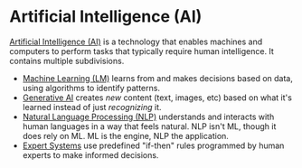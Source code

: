 # Artificial Intelligence (AI)
[Artificial Intelligence (AI)](https://www.geeksforgeeks.org/artificial-intelligence/what-is-artificial-intelligence-ai/) is a technology that enables machines and computers to perform tasks that typically require human intelligence. It contains multiple subdivisions.
- [Machine Learning (LM)](https://www.geeksforgeeks.org/machine-learning/machine-learning/) learns from and makes decisions based on data, using algorithms to identify patterns.
- [Generative AI](https://www.geeksforgeeks.org/artificial-intelligence/what-is-generative-ai/) creates *new* content (text, images, etc) based on what it's learned instead of just *recognizing* it.
- [Natural Language Processing (NLP)](https://www.geeksforgeeks.org/nlp/natural-language-processing-nlp-tutorial/) understands and interacts with human languages in a way that feels natural. NLP isn't ML, though it does rely on ML. ML is the engine, NLP the application.
- [Expert Systems](https://www.geeksforgeeks.org/artificial-intelligence/expert-systems/) use predefined "if-then" rules programmed by human experts to make informed decisions.
